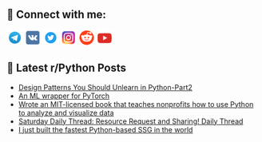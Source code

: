## 🔎 Connect with me:
[<img src="https://github.com/bullbesh/bullbesh/blob/main/images/Telegram.png" width="32" height="32" />](https://t.me/bullbesh)
[<img src="https://github.com/bullbesh/bullbesh/blob/main/images/VK.png" width="32" height="32" />](https://vk.com/bullbesh)
[<img src="https://github.com/bullbesh/bullbesh/blob/main/images/Twitter.png" width="32" height="32" />](https://twitter.com/bullbesh1)
[<img src="https://github.com/bullbesh/bullbesh/blob/main/images/Instagram.png" width="32" height="32" />](https://www.instagram.com/bullbesh)
[<img src="https://github.com/bullbesh/bullbesh/blob/main/images/Reddit.png" width="32" height="32" />](https://www.reddit.com/user/bullbesh)
[<img src="https://github.com/bullbesh/bullbesh/blob/main/images/YouTube.png" width="32" height="32" />](https://www.youtube.com/channel/UCtfjRs6uzgq5mfm8S06WTcg)

## 📕 Latest r/Python Posts
<!-- BLOG-POST-LIST:START -->
- [Design Patterns You Should Unlearn in Python-Part2](https://www.reddit.com/r/Python/comments/1lgrlza/design_patterns_you_should_unlearn_in_pythonpart2/)
- [An ML wrapper for PyTorch](https://www.reddit.com/r/Python/comments/1lgqnvv/an_ml_wrapper_for_pytorch/)
- [Wrote an MIT-licensed book that teaches nonprofits how to use Python to analyze and visualize data](https://www.reddit.com/r/Python/comments/1lgmr2b/wrote_an_mitlicensed_book_that_teaches_nonprofits/)
- [Saturday Daily Thread: Resource Request and Sharing! Daily Thread](https://www.reddit.com/r/Python/comments/1lgiy3h/saturday_daily_thread_resource_request_and/)
- [I just built the fastest Python-based SSG in the world](https://www.reddit.com/r/Python/comments/1lgerm1/i_just_built_the_fastest_pythonbased_ssg_in_the/)
<!-- BLOG-POST-LIST:END -->
